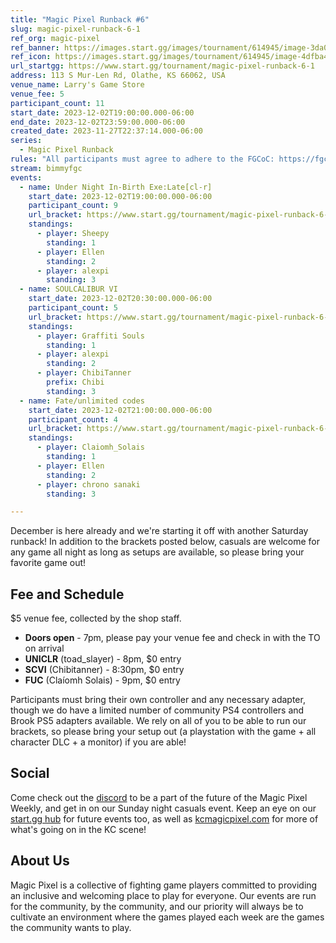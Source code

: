 ```yaml
---
title: "Magic Pixel Runback #6"
slug: magic-pixel-runback-6-1
ref_org: magic-pixel
ref_banner: https://images.start.gg/images/tournament/614945/image-3da0bbb504e4f9aeb8f9131c4aed8cdb.png?ehk=WVaNVku3g8wRJ5As%2F0WZ5A7osM6t%2BV%2BNd%2BgqkTFf89s%3D&ehkOptimized=Gzh8MYMC1PLbQliZ4B8t0JbKugJqXCK6%2FsdKrHqelS4%3D
ref_icon: https://images.start.gg/images/tournament/614945/image-4dfba45440c1a490f68a48d6fb78ec2b.png?ehk=D%2BZnAJKVRDombXwk3R6Src6khgYQvFST8OFpVn1%2FkrA%3D&ehkOptimized=biwpdnBNqu%2FCyYl4UIMeGKEod%2F61pZ1UPwjluAjAYmQ%3D
url_startgg: https://www.start.gg/tournament/magic-pixel-runback-6-1
address: 113 S Mur-Len Rd, Olathe, KS 66062, USA
venue_name: Larry's Game Store
venue_fee: 5
participant_count: 11
start_date: 2023-12-02T19:00:00.000-06:00
end_date: 2023-12-02T23:59:00.000-06:00
created_date: 2023-11-27T22:37:14.000-06:00
series:
  - Magic Pixel Runback
rules: "All participants must agree to adhere to the FGCoC: https://fgcoc.com/"
stream: bimmyfgc
events:
  - name: Under Night In-Birth Exe:Late[cl-r]
    start_date: 2023-12-02T19:00:00.000-06:00
    participant_count: 9
    url_bracket: https://www.start.gg/tournament/magic-pixel-runback-6-1/events/uniclr/brackets/1524531/2294685
    standings:
      - player: Sheepy
        standing: 1
      - player: Ellen
        standing: 2
      - player: alexpi
        standing: 3
  - name: SOULCALIBUR VI
    start_date: 2023-12-02T20:30:00.000-06:00
    participant_count: 5
    url_bracket: https://www.start.gg/tournament/magic-pixel-runback-6-1/events/scvi-double-elimination/brackets/1524525/2294679
    standings:
      - player: Graffiti Souls
        standing: 1
      - player: alexpi
        standing: 2
      - player: ChibiTanner
        prefix: Chibi
        standing: 3
  - name: Fate/unlimited codes
    start_date: 2023-12-02T21:00:00.000-06:00
    participant_count: 4
    url_bracket: https://www.start.gg/tournament/magic-pixel-runback-6-1/events/fate-unlimited-codes/brackets/1524530/2294684
    standings:
      - player: Claiomh_Solais
        standing: 1
      - player: Ellen
        standing: 2
      - player: chrono sanaki
        standing: 3

---
```


December is here already and we're starting it off with another Saturday runback! In addition to the brackets posted below, casuals are welcome for any game all night as long as setups are available, so please bring your favorite game out!

## Fee and Schedule
$5 venue fee, collected by the shop staff. <!-- Game entry fees are collected by the TO, and are **CASH ONLY**. -->

- **Doors open** - 7pm, please pay your venue fee and check in with the TO on arrival
- **UNICLR** (toad_slayer) - 8pm, $0 entry
- **SCVI** (Chibitanner) - 8:30pm, $0 entry 
- **FUC** (Claíomh Solais) - 9pm, $0 entry

Participants must bring their own controller and any necessary adapter, though we do have a limited number of community PS4 controllers and Brook PS5 adapters available. We rely on all of you to be able to run our brackets, so please bring your setup out (a playstation with the game + all character DLC + a monitor) if you are able!  

## Social
Come check out the [discord](https://discord.gg/jkmn6CVrrQ) to be a part of the future of the Magic Pixel Weekly, and get in on our Sunday night casuals event. Keep an eye on our [start.gg hub](https://www.start.gg/hub/magic-pixel) for future events too, as well as [kcmagicpixel.com](https://kcmagicpixel.com) for more of what's going on in the KC scene!

## About Us

Magic Pixel is a collective of fighting game players committed to providing an inclusive and welcoming place to play for everyone. Our events are run for the community, by the community, and our priority will always be to cultivate an environment where the games played each week are the games the community wants to play.
  